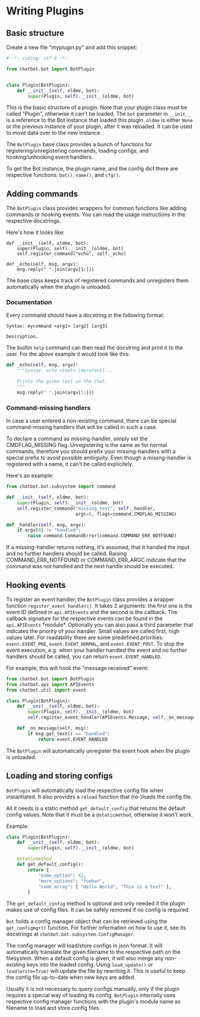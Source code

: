 # Writing Plugins
## Basic structure

Create a new file "myplugin.py" and add this snippet:

```python
# -*- coding: utf-8 -*-

from chatbot.bot import BotPlugin


class Plugin(BotPlugin):
    def __init__(self, oldme, bot):
        super(Plugin, self).__init__(oldme, bot)
```

This is the basic structure of a plugin.
Note that your plugin class must be called "Plugin", otherwise it can't be loaded.
The `bot` parameter in `__init__` is a reference to the Bot instance that loaded this plugin.
`oldme` is either `None` or the previous instance of your plugin, after it was reloaded. It can be used to move data over to the new instance.

The `BotPlugin` base class provides a bunch of functions for registering/unregistering commands, loading configs, and hooking/unhooking event handlers.

To get the Bot instance, the plugin name, and the config dict there are respective functions: `bot()`, `name()`, and `cfg()`.


## Adding commands

The `BotPlugin` class provides wrappers for common functions like adding commands or hooking events. You can read the usage instructions in the respective docstrings.

Here's how it looks like:

```
def __init__(self, oldme, bot):
    super(Plugin, self).__init__(oldme, bot)
    self.register_command("echo", self._echo)

def _echo(self, msg, argv):
    msg.reply(" ".join(argv[1:]))
```

The base class keeps track of registered commands and unregisters them automatically when the plugin is unloaded.

### Documentation
Every command should have a docstring in the following format:
```
Syntax: mycommand <arg1> [arg2] [arg3]

Description.
```

The builtin `help` command can then read the docstring and print it to the user.
For the above example it would look like this:

```python
def _echo(self, msg, argv):
    """Syntax: echo <text> [moretext]...

    Prints the given text in the chat.
    """
    msg.reply(" ".join(argv[1:]))
```

### Command-missing handlers

In case a user entered a non-existing command, there can be special command-missing handlers that will be called in such a case.

To declare a command as missing-handler, simply set the CMDFLAG_MISSING flag.
Unregistering is the same as for normal commands, therefore you should prefix your missing-handlers with a special prefix to avoid possible ambiguity.
Even though a missng-handler is registered with a name, it can't be called explicitely.

Here's an example:

```python
from chatbot.bot.subsystem import command

def __init__(self, oldme, bot):
    super(Plugin, self).__init__(oldme, bot)
    self.register_command("missing_test", self._handler,
                          argc=0, flags=command.CMDFLAG_MISSING)

def _handler(self, msg, argv):
    if argv[0] != "handled":
        raise command.CommandError(command.COMMAND_ERR_NOTFOUND)
```

If a missing-handler returns nothing, it's assumed, that it handled the input and no further handlers should be called.
Raising COMMAND_ERR_NOTFOUND or COMMAND_ERR_ARGC indicate that the command was not handled and the next handle should be executed.



## Hooking events

To register an event handler, the `BotPlugin` class provides a wrapper function `register_event_handler()`. It takes 2 arguments: the first one is the event ID defined in `api.APIEvents` and the second is the callback. The callback signature for the respective events can be found in the `api.APIEvents` \*module\*. Optionally you can also pass a third parameter that indicates the priority of your handler. Small values are called first, high values later. For readability there are some predefined priorities: `event.EVENT_PRE`, `event.EVENT_NORMAL`, and `event.EVENT_POST`.
To stop the event execution, e.g. when your handler handled the event and no further handlers should be called, you can return `event.EVENT_HANDLED`.

For example, this will hook the "message received" event:
```python
from chatbot.bot import BotPlugin
from chatbot.api import APIEvents
from chatbot.util import event

class Plugin(BotPlugin):
    def __init__(self, oldme, bot):
        super(Plugin, self).__init__(oldme, bot)
        self.register_event_handler(APIEvents.Message, self._on_message)

    def _on_message(self, msg):
        if msg.get_text() == "handled":
            return event.EVENT_HANDLED
```

The `BotPlugin` will automatically unregister the event hook when the plugin is unloaded.


## Loading and storing configs

`BotPlugin`  will automatically load the respective config file when instantiated. It also provides a `reload` function that (re-)loads the config file.

All it needs is a static method `get_default_config` that returns the default config values.
Note that it must be a `@staticmethod`, otherwise it won't work.

Example:
```python
class Plugin(BotPlugin):
    def __init__(self, oldme, bot):
        super(Plugin, self).__init__(oldme, bot)

    @staticmethod
    def get_default_config():
        return {
            "some_option": 42,
            "more_options": "foobar",
            "some_array": [ "Hello World", "This is a test" ],
        }
```
The `get_default_config` method is optional and only needed if the plugin makes use of config files.
It can be safely removed if no config is required.


`Bot` holds a config manager object that can be retrieved using the `get_configmgr()` function. For further information on how to use it, see its docstrings at `chatbot.bot.subsystem.ConfigManager`.

The config manager will load/store configs in json format. It will automatically translate the given filename to the respective path on the filesystem. When a default config is given, it will also merge any non-existing keys into the loaded config.
Using `load_update()` or `load(write=True)` will update the file by rewriting it. This is useful to keep the config file up-to-date when new keys are added.

Usually it is not necessary to query configs manually, only if the plugin requires a special way of loading its config. `BotPlugin` internally uses respective config manager functions with the plugin's module name as filename to load and store config files.
